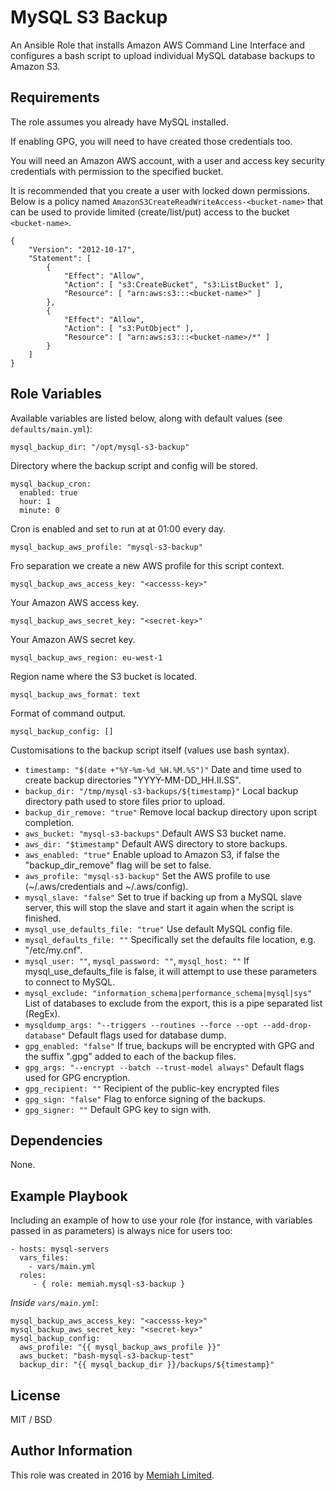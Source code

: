 MySQL S3 Backup
===============

An Ansible Role that installs Amazon AWS Command Line Interface and
configures a bash script to upload individual MySQL database backups
to Amazon S3.

Requirements
------------

The role assumes you already have MySQL installed.

If enabling GPG, you will need to have created those credentials too.

You will need an Amazon AWS account, with a user and access key security
credentials with permission to the specified bucket.

It is recommended that you create a user with locked down permissions.
Below is a policy named `AmazonS3CreateReadWriteAccess-<bucket-name>`
that can be used to provide limited (create/list/put) access to the
bucket `<bucket-name>`.

    {
        "Version": "2012-10-17",
        "Statement": [
            {
                "Effect": "Allow",
                "Action": [ "s3:CreateBucket", "s3:ListBucket" ],
                "Resource": [ "arn:aws:s3:::<bucket-name>" ]
            },
            {
                "Effect": "Allow",
                "Action": [ "s3:PutObject" ],
                "Resource": [ "arn:aws:s3:::<bucket-name>/*" ]
            }
        ]
    }

Role Variables
--------------

Available variables are listed below, along with default values (see 
`defaults/main.yml`):

    mysql_backup_dir: "/opt/mysql-s3-backup"

Directory where the backup script and config will be stored.

    mysql_backup_cron:
      enabled: true
      hour: 1
      minute: 0

Cron is enabled and set to run at at 01:00 every day.

    mysql_backup_aws_profile: "mysql-s3-backup"

Fro separation we create a new AWS profile for this script context.

    mysql_backup_aws_access_key: "<accesss-key>"
    
Your Amazon AWS access key.

    mysql_backup_aws_secret_key: "<secret-key>"
    
Your Amazon AWS secret key.

    mysql_backup_aws_region: eu-west-1
    
Region name where the S3 bucket is located.

    mysql_backup_aws_format: text
    
Format of command output.

    mysql_backup_config: []

Customisations to the backup script itself (values use bash syntax).

* `timestamp: "$(date +"%Y-%m-%d_%H.%M.%S")"`
  Date and time used to create backup directories "YYYY-MM-DD_HH.II.SS".
* `backup_dir: "/tmp/mysql-s3-backups/${timestamp}"`
  Local backup directory path used to store files prior to upload.
* `backup_dir_remove: "true"`
  Remove local backup directory upon script completion.
* `aws_bucket: "mysql-s3-backups"`
  Default AWS S3 bucket name.
* `aws_dir: "$timestamp"`
  Default AWS directory to store backups.
* `aws_enabled: "true"`
  Enable upload to Amazon S3, if false the "backup_dir_remove" flag will be set to false.
* `aws_profile: "mysql-s3-backup"`
  Set the AWS profile to use (~/.aws/credentials and ~/.aws/config).
* `mysql_slave: "false"`
  Set to true if backing up from a MySQL slave server, this will stop the slave and start it again when the script is finished.
* `mysql_use_defaults_file: "true"`
  Use default MySQL config file.
* `mysql_defaults_file: ""`
  Specifically set the defaults file location, e.g. "/etc/my.cnf".
* `mysql_user: ""`, `mysql_password: ""`, `mysql_host: ""`
  If mysql_use_defaults_file is false, it will attempt to use these parameters to connect to MySQL.
* `mysql_exclude: "information_schema|performance_schema|mysql|sys"`
  List of databases to exclude from the export, this is a pipe separated list (RegEx).
* `mysqldump_args: "--triggers --routines --force --opt --add-drop-database"`
  Default flags used for database dump.
* `gpg_enabled: "false"`
  If true, backups will be encrypted with GPG and the suffix ".gpg" added to each of the backup files.
* `gpg_args: "--encrypt --batch --trust-model always"`
  Default flags used for GPG encryption.
* `gpg_recipient: ""`
  Recipient of the public-key encrypted files
* `gpg_sign: "false"`
  Flag to enforce signing of the backups.
* `gpg_signer: ""`
  Default GPG key to sign with.

Dependencies
------------

None.

Example Playbook
----------------

Including an example of how to use your role (for instance, with 
variables passed in as parameters) is always nice for users too:

    - hosts: mysql-servers
      vars_files:
        - vars/main.yml
      roles:
         - { role: memiah.mysql-s3-backup }

*Inside `vars/main.yml`*:

    mysql_backup_aws_access_key: "<accesss-key>"
    mysql_backup_aws_secret_key: "<secret-key>"
    mysql_backup_config:
      aws_profile: "{{ mysql_backup_aws_profile }}"
      aws_bucket: "bash-mysql-s3-backup-test"
      backup_dir: "{{ mysql_backup_dir }}/backups/${timestamp}"

License
-------

MIT / BSD

Author Information
------------------

This role was created in 2016 by [Memiah Limited](https://github.com/memiah).
